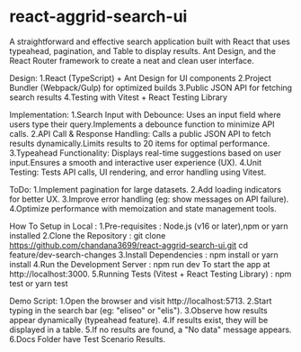 # react-aggrid-search-ui
A straightforward and effective search application built with React that uses typeahead, pagination, and Table to display results. Ant Design, and the React Router framework to create a neat and clean user interface.

Design:
1.React (TypeScript) + Ant Design for UI components
2.Project Bundler (Webpack/Gulp) for optimized builds
3.Public JSON API for fetching search results
4.Testing with Vitest + React Testing Library

Implementation:
1.Search Input with Debounce: Uses an input field where users type their query.Implements a debounce function to minimize API calls.
2.API Call & Response Handling: Calls a public JSON API to fetch results dynamically.Limits results to 20 items for optimal performance.
3.Typeahead Functionality: Displays real-time suggestions based on user input.Ensures a smooth and interactive user experience (UX).
4.Unit Testing: Tests API calls, UI rendering, and error handling using Vitest.

ToDo:
1.Implement pagination for large datasets.
2.Add loading indicators for better UX.
3.Improve error handling (eg: show messages on API failure).
4.Optimize performance with memoization and state management tools.

How To Setup in Local :
1.Pre-requisites : Node.js (v16 or later),npm or yarn installed
2.Clone the Repository : git clone https://github.com/chandana3699/react-aggrid-search-ui.git
  cd feature/dev-search-changes
3.Install Dependencies : npm install or yarn install
4.Run the Development Server : npm run dev
  To start the app at http://localhost:3000.
5.Running Tests (Vitest + React Testing Library) : npm test  or yarn test

Demo Script:
1.Open the browser and visit http://localhost:5713.
2.Start typing in the search bar (eg: "eliseo" or "elis").
3.Observe how results appear dynamically (typeahead feature).
4.If results exist, they will be displayed in a table.
5.If no results are found, a "No data" message appears.
6.Docs Folder have Test Scenario Results.

